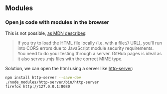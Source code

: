 ## Modules

### Open js code with modules in the browser

This is not possible, [as MDN describes](https://developer.mozilla.org/en-US/docs/Web/JavaScript/Guide/Modules#troubleshooting):

> If you try to load the HTML file locally (i.e. with a file:// URL), you'll run into CORS errors due to JavaScript module security requirements. You need to do your testing through a server. GitHub pages is ideal as it also serves .mjs files with the correct MIME type.

Solution, we can open the html using a server like [http-server](https://www.npmjs.com/package/http-server):

```bash
npm install http-server --save-dev
./node_modules/http-server/bin/http-server
firefox http://127.0.0.1:8080
```
